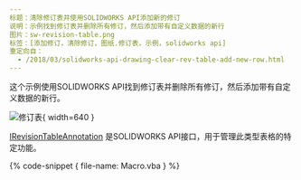 ```yaml
---
标题：清除修订表并使用SOLIDWORKS API添加新的修订
说明：示例找到修订表并删除所有修订，然后添加带有自定义数据的新行
图片：sw-revision-table.png
标签：[添加修订，清除修订，图纸.修订表，示例，solidworks api]
重定向自：
  - /2018/03/solidworks-api-drawing-clear-rev-table-add-new-row.html
---
```


这个示例使用SOLIDWORKS API找到修订表并删除所有修订，然后添加带有自定义数据的新行。

![修订表](sw-revision-table.png){ width=640 }

[IRevisionTableAnnotation](https://help.solidworks.com/2018/english/api/sldworksapi/solidworks.interop.sldworks~solidworks.interop.sldworks.irevisiontableannotation.html) 是SOLIDWORKS API接口，用于管理此类型表格的特定功能。

{% code-snippet { file-name: Macro.vba } %}